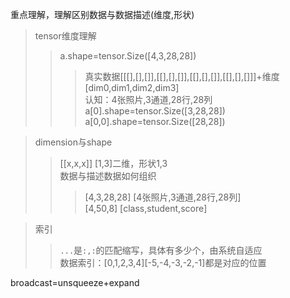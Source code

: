 重点理解，理解区别数据与数据描述(维度,形状)

>tensor维度理解
>>a.shape=tensor.Size([4,3,28,28])
>>>真实数据[[[],[],[]],[[],[],[]],[[],[],[]],[[],[],[]]]+维度[dim0,dim1,dim2,dim3]<br>
>>>认知：4张照片,3通道,28行,28列<br>
>>>a[0].shape=tensor.Size([3,28,28])<br>
>>>a[0,0].shape=tensor.Size([28,28])

>dimension与shape
>>[[x,x,x]] [1,3]二维，形状1,3<br>
>>数据与描述数据如何组织
>>>[4,3,28,28] [4张照片,3通道,28行,28列]<br>
>>>[4,50,8] [class,student,score]<br>


>索引
>>`...`是`:,:`的匹配缩写，具体有多少个，由系统自适应<br>
>>数据索引：[0,1,2,3,4][-5,-4,-3,-2,-1]都是对应的位置


broadcast=unsqueeze+expand
